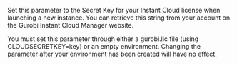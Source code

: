 Set this parameter to the Secret Key for your Instant Cloud license when launching a new instance. You can retrieve this
string from your account on the Gurobi Instant Cloud Manager website.

You must set this parameter through either a gurobi.lic file (using CLOUDSECRETKEY=key) or an empty environment.
Changing the parameter after your environment has been created will have no effect.